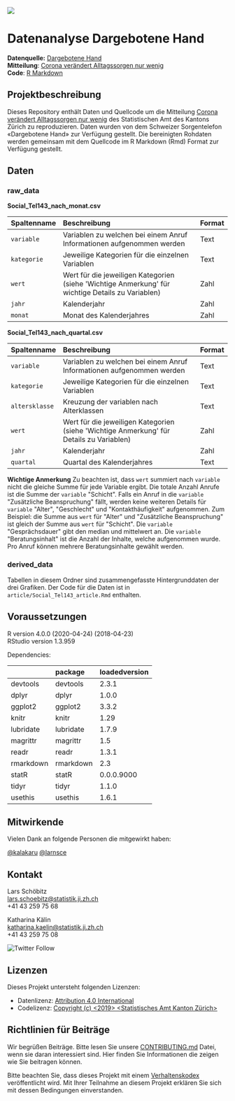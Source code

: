 ![](https://opendata.swiss/content/uploads/2016/02/kt_zh.png)

# Datenanalyse Dargebotene Hand

**Datenquelle:** [Dargebotene Hand](https://www.143.ch/)  
**Mitteilung**: [Corona verändert Alltagssorgen nur wenig](zh.ch)  
**Code**: [R Markdown]()  

## Projektbeschreibung

Dieses Repository enthält Daten und Quellcode um die Mitteilung [Corona verändert Alltagssorgen nur wenig](zh.ch) des Statistischen Amt des Kantons Zürich zu reproduzieren. Daten wurden von dem Schweizer Sorgentelefon «Dargebotene Hand» zur Verfügung gestellt. Die bereinigten Rohdaten werden gemeinsam mit dem Quellcode im R Markdown (Rmd) Format zur Verfügung gestellt. 

## Daten

### raw_data

**Social_Tel143_nach_monat.csv**

|Spaltenname   |Beschreibung                                                                                      |Format |
|:------------ |:-------------------------------------------------------------------------------------------------|:------|
|`variable`    |Variablen zu welchen bei einem Anruf Informationen aufgenommen werden                             |Text   |
|`kategorie`   |Jeweilige Kategorien für die einzelnen Variablen                                                  |Text   |
|`wert`        |Wert für die jeweiligen Kategorien (siehe 'Wichtige Anmerkung' für wichtige Details zu Variablen) |Zahl   |
|`jahr`        |Kalenderjahr                                                                                      |Zahl   |
|`monat`       |Monat des Kalenderjahres                                                                          |Zahl   |


**Social_Tel143_nach_quartal.csv**

|Spaltenname    |Beschreibung                                                                             |Format |
|:------------- |:----------------------------------------------------------------------------------------|:------|
|`variable`     |Variablen zu welchen bei einem Anruf Informationen aufgenommen werden                    |Text   |
|`kategorie`    |Jeweilige Kategorien für die einzelnen Variablen                                         |Text   |
|`altersklasse` |Kreuzung der variablen nach Alterklassen                                                 |Text   |
|`wert`         |Wert für die jeweiligen Kategorien (siehe 'Wichtige Anmerkung' für Details zu Variablen) |Zahl   |
|`jahr`         |Kalenderjahr                                                                             |Zahl   |
|`quartal`      |Quartal des Kalenderjahres                                                               |Text   |

**Wichtige Anmerkung** Zu beachten ist, dass `wert` summiert nach `variable` nicht die gleiche Summe für jede Variable ergibt. Die totale Anzahl Anrufe ist die Summe der `variable` "Schicht". Falls ein Anruf in die `variable` "Zusätzliche Beanspruchung" fällt, werden keine weiteren Details für `variable` "Alter", "Geschlecht" und "Kontakthäufigkeit" aufgenommen. Zum Beispiel: die Summe aus `wert` für "Alter" und "Zusätzliche Beanspruchung" ist gleich der Summe aus `wert` für "Schicht". Die `variable` "Gesprächsdauer" gibt den median und mittelwert an. Die `variable` "Beratungsinhalt" ist die Anzahl der Inhalte, welche aufgenommen wurde. Pro Anruf können mehrere Beratungsinhalte gewählt werden.

### derived_data

Tabellen in diesem Ordner sind zusammengefasste Hintergrunddaten der drei Grafiken. Der Code für die Daten ist in `article/Social_Tel143_article.Rmd` enthalten. 

## Voraussetzungen

R version 4.0.0 (2020-04-24) (2018-04-23)  
RStudio version 1.3.959  

Dependencies:

|          |package   |loadedversion |
|:---------|:---------|:-------------|
|devtools  |devtools  |2.3.1         |
|dplyr     |dplyr     |1.0.0         |
|ggplot2   |ggplot2   |3.3.2         |
|knitr     |knitr     |1.29          |
|lubridate |lubridate |1.7.9         |
|magrittr  |magrittr  |1.5           |
|readr     |readr     |1.3.1         |
|rmarkdown |rmarkdown |2.3           |
|statR     |statR     |0.0.0.9000    |
|tidyr     |tidyr     |1.1.0         |
|usethis   |usethis   |1.6.1         |

## Mitwirkende

Vielen Dank an folgende Personen die mitgewirkt haben: 

[@kalakaru](https://github.com/kalakaru)
[@larnsce](https://github.com/larnsce)

## Kontakt

Lars Schöbitz  
lars.schoebitz@statistik.ji.zh.ch  
+41 43 259 75 68  

Katharina Kälin  
katharina.kaelin@statistik.ji.zh.ch  
+41 43 259 75 08  

![Twitter Follow](https://img.shields.io/twitter/follow/statistik_zh?style=social)

## Lizenzen

Dieses Projekt untersteht folgenden Lizenzen: <br>
- Datenlizenz: [Attribution 4.0 International](https://github.com/statistikZH/STAT_Schablone/blob/master/LICENSE_data)
- Codelizenz: [Copyright (c) <2019> <Statistisches Amt Kanton Zürich>](https://github.com/statistikZH/STAT_Schablone/blob/master/LICENSE_code)

## Richtlinien für Beiträge
Wir begrüßen Beiträge. Bitte lesen Sie unsere [CONTRIBUTING.md](https://github.com/statistikZH/STAT_Schablone/blob/master/CONTRIBUTING.md) Datei, wenn sie daran interessiert sind. Hier finden Sie Informationen die zeigen wie Sie beitragen können. 

Bitte beachten Sie, dass dieses Projekt mit einem [Verhaltenskodex](https://github.com/statistikZH/STAT_Schablone/blob/master/CodeOfConduct.md) veröffentlicht wird. Mit Ihrer Teilnahme an diesem Projekt erklären Sie sich mit dessen Bedingungen einverstanden.


